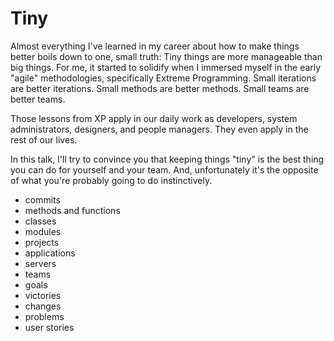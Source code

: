 # Tiny

Almost everything I've learned in my career about how to make things better boils down to one, small truth: Tiny things are more manageable than big things. For me, it started to solidify when I immersed myself in the early "agile" methodologies, specifically Extreme Programming. Small iterations are better iterations. Small methods are better methods. Small teams are better teams. 

Those lessons from XP apply in our daily work as developers, system administrators, designers, and people managers. They even apply in the rest of our lives.

In this talk, I'll try to convince you that keeping things "tiny" is the best thing you can do for yourself and your team.  And, unfortunately it's the opposite of what you're probably going to do instinctively.
  
* commits
* methods and functions
* classes
* modules
* projects
* applications
* servers
* teams
* goals
* victories
* changes
* problems
* user stories

